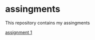 # assingments
This repository contains my assingments

[assignment 1](https://github.com/robertroosen/assingments/blob/master/Assignment_week_2.ipynb)
